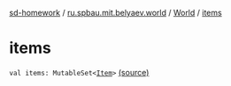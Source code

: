 [sd-homework](../../index.md) / [ru.spbau.mit.belyaev.world](../index.md) / [World](index.md) / [items](.)

# items

`val items: MutableSet<`[`Item`](../-item/index.md)`>` [(source)](https://github.com/StasBel/sd-homework/blob/Roguelike/src/main/kotlin/ru/spbau/mit/belyaev/world/World.kt#L10)